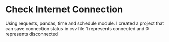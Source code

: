 # Check Internet Connection
Using requests, pandas, time and schedule module. I created a project that can save connection status in csv file 1 represents connected and 0 represents disconnected
